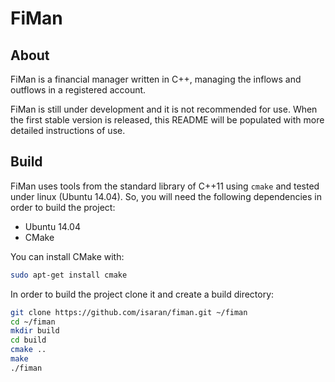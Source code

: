 # FiMan

## About

FiMan is a financial manager written in C++, managing the inflows and outflows in a registered account.

FiMan is still under development and it is not recommended for use. When the first stable version is released, this README will be populated with more detailed instructions of use.

## Build

FiMan uses tools from the standard library of C++11 using `cmake` and tested under linux (Ubuntu 14.04). So, you will need the following dependencies in order to build the project:

  * Ubuntu 14.04
  * CMake

You can install CMake with:

```bash
sudo apt-get install cmake
```

In order to build the project clone it and create a build directory:

```bash
git clone https://github.com/isaran/fiman.git ~/fiman
cd ~/fiman
mkdir build
cd build
cmake ..
make
./fiman
```
